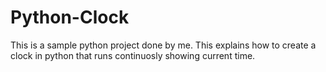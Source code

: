 # Python-Clock
This is a sample python project done by me. This explains how to create a clock in python that runs continuosly showing current time.
